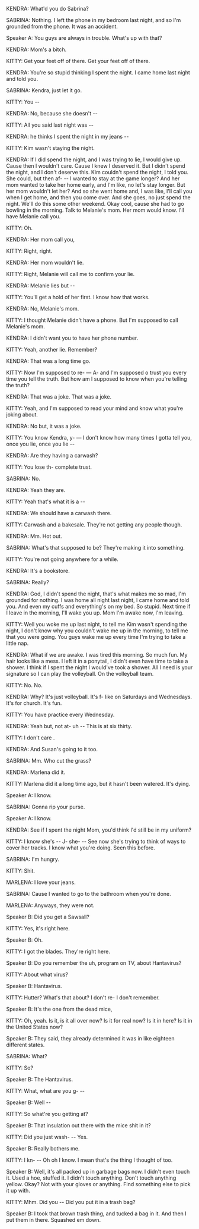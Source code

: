 KENDRA:	What'd you do Sabrina?

SABRINA: Nothing.
	 I left the phone in my bedroom last night,
	 and so I'm grounded from the phone. It was an accident.
 
Speaker A:	You guys are always in trouble.
	What's up with that?
 
KENDRA:	Mom's a bitch.

KITTY:	Get your feet off of there.
	Get your feet off of there.

KENDRA:	You're so stupid thinking I spent the night.
	I came home last night and told you.
 
SABRINA: Kendra,
	 just let it go.
  
KITTY:	You --

KENDRA:	No,
	because she doesn't --
 
KITTY:	All you said last night was --

KENDRA:	he thinks I spent the night in my jeans --

KITTY:	Kim wasn't staying the night.

KENDRA:	If I did spend the night,
	and I was trying to lie,
	I would give up.
	Cause then I wouldn't care.
	Cause I knew I deserved it.
	But I didn't spend the night,
	and I don't deserve this.
	Kim couldn't spend the night,
	I told you.
	She could,
	but then af- --
	I wanted to stay at the game longer?
	And her mom wanted to take her home early,
	and I'm like,
	no let's stay longer.
	But her mom wouldn't let her?
	And so she went home and,
	I was like,
	I'll call you when I get home,
	and then you come over.
	And she goes,
	no just spend the night.
	We'll do this some other weekend.
	Okay cool,
	cause she had to go bowling in the morning.
	Talk to Melanie's mom.
	Her mom would know.
	I'll have Melanie call you.
 
KITTY:	Oh.

KENDRA:	Her mom call you,

KITTY:	Right,
	right.
 
KENDRA:	Her mom wouldn't lie.

KITTY:	Right,
	Melanie will call me to confirm your lie.
 
KENDRA:	Melanie lies but --

KITTY:	You'll get a hold of her first.
	I know how that works.
 
KENDRA:	No, Melanie's mom.

KITTY:	I thought Melanie didn't have a phone.
	But I'm supposed to call Melanie's mom.
 
KENDRA:	I didn't want you to have her phone number.
 
KITTY:	Yeah,
	another lie.
	Remember?
 
KENDRA:	That was a long time go.

KITTY:	Now I'm supposed to re- — A-
	and I'm supposed o trust you every time you tell the truth.
        But how am I supposed to know when you're telling the truth?
	
KENDRA:	That was a joke.
	That was a joke.
 
KITTY:	Yeah,
	and I'm supposed to read your mind and know what you're joking about.
 
KENDRA:	No but,
	it was a joke.
 
KITTY:	You know Kendra,
	y- —
	I don't know how many times I gotta tell you,
	once you lie,
	once you lie --
 
KENDRA:	Are they having a carwash?

KITTY:	You lose th-  complete trust.

SABRINA: No.

KENDRA:	Yeah they are.

KITTY:	Yeah that's what it is a --

KENDRA:	We should have a carwash there.

KITTY:	Carwash and a bakesale.
	They're not getting any people though.
 
KENDRA:	Mm.
	Hot out.
 
SABRINA: What's that supposed to be?
	 They're making it into something.
  
KITTY:	 You're not going anywhere for a while.

KENDRA:	It's a bookstore.

SABRINA: Really?

KENDRA:	God,
	I didn't spend the night,
	that's what makes me so mad,
	I'm grounded for nothing.
	I was home all night last night,
	I came home and told you.
	And even my cuffs and everything's on my bed.
	So stupid.
	Next time if I leave in the morning,
	I'll wake you up.
	Mom I'm awake now,
	I'm leaving.
 
KITTY:	Well you woke me up last night,
	to tell me Kim wasn't spending the night,
	I don't know why you couldn't wake me up in the morning,
	to tell me that you were going.
	You guys wake me up every time I'm trying to take a little nap.
 
KENDRA:	What if we are awake.
	I was tired this morning.
	So much fun.
	My hair looks like a mess.
	I left it in a ponytail,
	I didn't even have time to take a shower.
	I think if I spent the night I would've took a shower.
	All I need is your signature so I can  play the volleyball.
	On the volleyball team.
 
KITTY:	No. No.

KENDRA:	Why?
    	It's just volleyball.
	It's f- like on Saturdays and Wednesdays.
	It's for church.
	It's fun.
 
KITTY:	You have practice every Wednesday.

KENDRA:	Yeah but,
	not at- uh --
	This is at six thirty.
 
KITTY:	I don't care .

KENDRA:	And Susan's going to it too.

SABRINA: Mm.
	 Who cut the grass?
  
KENDRA:	Marlena did it.

KITTY:	Marlena did it a long time ago,
	but it hasn't been watered.
	It's  dying.

Speaker A:	I know.

SABRINA: Gonna rip your purse.

Speaker A:	I know.
	
KENDRA:	See if I spent the night Mom,
	you'd think I'd still be in my uniform?
 
KITTY:	I know she's --
	J- she- --
	See now she's trying to think of ways to cover her tracks.
	I know what you're doing.
	Seen this before.
 
SABRINA: I'm hungry.

KITTY:	Shit.

MARLENA: I love your jeans.

SABRINA: Cause I wanted to go to the bathroom when you're done.

MARLENA: Anyways,
	 they were not.
  
Speaker B:	 Did you get a Sawsall?

KITTY:	Yes,
	it's right here.
 
Speaker B:	Oh.

KITTY:	I got the blades.
	They're right here.
 
Speaker B:	Do you remember the uh,
	program on TV,
	about Hantavirus?
 
KITTY:	About what virus?

Speaker B:	Hantavirus.

KITTY:	Hutter?
	What's that about?
	I don't re- I don't remember.
 
Speaker B:	It's the one from the dead mice,

KITTY:	Oh,
	yeah.
	Is it,
	is it all over now?
	Is it for real now?
	Is it in here?
	Is it in the United States now?
 
Speaker B:	They said,
	they already determined it was in like eighteen different states.
 
SABRINA: What?

KITTY:	 So?

Speaker B:	The Hantavirus.

KITTY:	What,
	what are you g- --
 
Speaker B:	Well --

KITTY:	So what're you getting at?

Speaker B:	That insulation out there with the mice shit in it?

KITTY:	Did you just wash- --
	Yes.
 
Speaker B:	Really bothers me.

KITTY:	I kn- --
	Oh oh I know.
	I mean that's the thing I thought of too.
 
Speaker B:	Well,
	it's all packed up in garbage bags now.
	I didn't even touch it.
	Used a hoe,
	stuffed it.
	I didn't touch anything.
	Don't touch anything yellow.
	Okay?
	Not with your gloves or anything.
	Find something else to pick it up with.
 
KITTY:	Mhm.
	Did you --
	Did you put it in a trash bag?
 
Speaker B:	I took that brown trash thing,
	and tucked a bag in it.
	And then I put them in there.
	Squashed em down.
